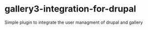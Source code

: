 # gallery3-integration-for-drupal
Simple plugin to integrate the user managment of drupal and gallery

